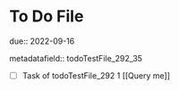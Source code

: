 # To Do File

due:: 2022-09-16

metadatafield:: todoTestFile_292_35

- [ ] Task of todoTestFile_292 1 [[Query me]]
